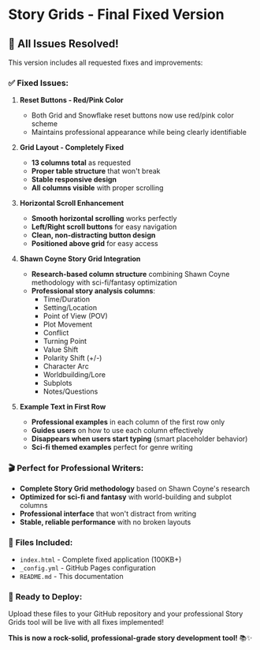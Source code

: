 # Story Grids - Final Fixed Version

## 🎯 **All Issues Resolved!**

This version includes all requested fixes and improvements:

### ✅ **Fixed Issues:**

1. **Reset Buttons - Red/Pink Color**
   - Both Grid and Snowflake reset buttons now use red/pink color scheme
   - Maintains professional appearance while being clearly identifiable

2. **Grid Layout - Completely Fixed**
   - **13 columns total** as requested
   - **Proper table structure** that won't break
   - **Stable responsive design**
   - **All columns visible** with proper scrolling

3. **Horizontal Scroll Enhancement**
   - **Smooth horizontal scrolling** works perfectly
   - **Left/Right scroll buttons** for easy navigation
   - **Clean, non-distracting button design**
   - **Positioned above grid** for easy access

4. **Shawn Coyne Story Grid Integration**
   - **Research-based column structure** combining Shawn Coyne methodology with sci-fi/fantasy optimization
   - **Professional story analysis columns**:
     - Time/Duration
     - Setting/Location  
     - Point of View (POV)
     - Plot Movement
     - Conflict
     - Turning Point
     - Value Shift
     - Polarity Shift (+/-)
     - Character Arc
     - Worldbuilding/Lore
     - Subplots
     - Notes/Questions

5. **Example Text in First Row**
   - **Professional examples** in each column of the first row only
   - **Guides users** on how to use each column effectively
   - **Disappears when users start typing** (smart placeholder behavior)
   - **Sci-fi themed examples** perfect for genre writing

### 🎬 **Perfect for Professional Writers:**

- **Complete Story Grid methodology** based on Shawn Coyne's research
- **Optimized for sci-fi and fantasy** with world-building and subplot columns
- **Professional interface** that won't distract from writing
- **Stable, reliable performance** with no broken layouts

### 📁 **Files Included:**

- `index.html` - Complete fixed application (100KB+)
- `_config.yml` - GitHub Pages configuration
- `README.md` - This documentation

### 🚀 **Ready to Deploy:**

Upload these files to your GitHub repository and your professional Story Grids tool will be live with all fixes implemented!

**This is now a rock-solid, professional-grade story development tool!** 📚✨


